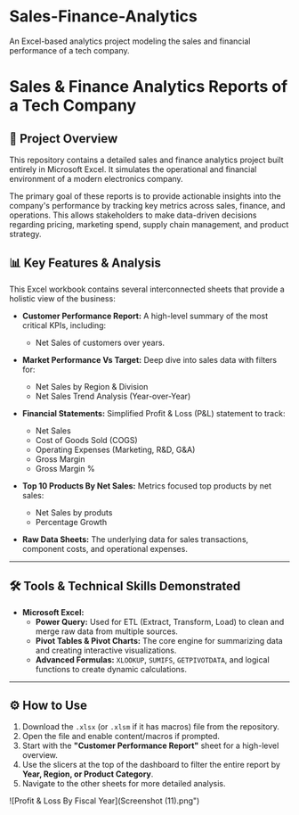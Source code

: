 # Sales-Finance-Analytics
An Excel-based analytics project modeling the sales and financial performance of a tech company.

# Sales & Finance Analytics Reports of a Tech Company

## 📖 Project Overview

This repository contains a detailed sales and finance analytics project built entirely in Microsoft Excel. It simulates the operational and financial environment of a modern electronics company.

The primary goal of these reports is to provide actionable insights into the company's performance by tracking key metrics across sales, finance, and operations. This allows stakeholders to make data-driven decisions regarding pricing, marketing spend, supply chain management, and product strategy.


## 📊 Key Features & Analysis

This Excel workbook contains several interconnected sheets that provide a holistic view of the business:

*   **Customer Performance Report:** A high-level summary of the most critical KPIs, including:
    *   Net Sales of customers over years.

*   **Market Performance Vs Target:** Deep dive into sales data with filters for:
    *   Net Sales by Region & Division
    *   Net Sales Trend Analysis  (Year-over-Year)

*   **Financial Statements:** Simplified Profit & Loss (P&L) statement to track:
    *   Net Sales
    *   Cost of Goods Sold (COGS)
    *   Operating Expenses (Marketing, R&D, G&A)
    *   Gross Margin
    *   Gross Margin %

*   **Top 10 Products By Net Sales:** Metrics focused top products by net sales:
    *   Net Sales by produts
    *   Percentage Growth 

*   **Raw Data Sheets:** The underlying data for sales transactions, component costs, and operational expenses.

---

## 🛠️ Tools & Technical Skills Demonstrated

*   **Microsoft Excel:**
    *   **Power Query:** Used for ETL (Extract, Transform, Load) to clean and merge raw data from multiple sources.
    *   **Pivot Tables & Pivot Charts:** The core engine for summarizing data and creating interactive visualizations.
    *   **Advanced Formulas:** `XLOOKUP`, `SUMIFS`, `GETPIVOTDATA`, and logical functions to create dynamic calculations.

---

## ⚙️ How to Use

1.  Download the `.xlsx` (or `.xlsm` if it has macros) file from the repository.
2.  Open the file and enable content/macros if prompted.
3.  Start with the **"Customer Performance Report"** sheet for a high-level overview.
4.  Use the slicers at the top of the dashboard to filter the entire report by **Year, Region, or Product Category**.
5.  Navigate to the other sheets for more detailed analysis.





![Profit & Loss By Fiscal Year](Screenshot (11).png")

